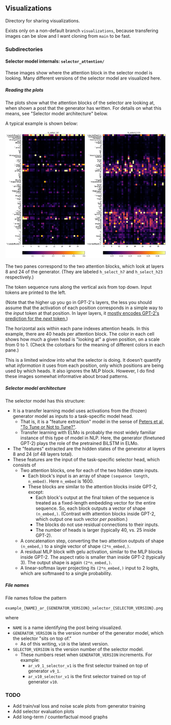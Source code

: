 ## Visualizations

Directory for sharing visualizations.

Exists only on a non-default branch `visualizations`, because transfering images can be slow and I want cloning from `main` to be fast.

### Subdirectories

#### Selector model internals: `selector_attention/`

These images show where the attention block in the selector model is looking.  Many different versions of the selector model are visualized here.

##### Reading the plots

The plots show what the attention blocks of the selector are looking at, when shown a post that the generator has written.  For details on what this means, see "Selector model architecture" below.

A typical example is shown below:

![example_symphony_ar_v10_selector_v4](selector_attention/example_symphony_ar_v10_selector_v4.png)

The two panes correspond to the two attention blocks, which look at layers 8 and 24 of the generator.  (They are labeled `h_select_h7` and `h_select_h23` respectively.)

The token sequence runs along the vertical axis from top down.  Input tokens are printed to the left.

(Note that the higher up you go in GPT-2's layers, the less you should assume that the activation of each position corresponds in a simple way to the _input_ token at that position.  In layer layers, it [mostly encodes GPT-2's prediction for the _next_ token.](https://www.lesswrong.com/posts/AcKRB8wDpdaN6v6ru/interpreting-gpt-the-logit-lens))

The horizontal axis within each pane indexes attention heads.  In this example, there are 40 heads per attention block.  The color in each cell shows how much a given head is "looking at" a given position, on a scale from 0 to 1.  (Check the colorbars for the meaning of different colors in each pane.)

This is a limited window into what the selector is doing.  It doesn't quantify what *information* it uses from each position, only which positions are being used by which heads.  It also ignores the MLP block.  However, I do find these images somewhat informative about broad patterns.

##### Selector model architecture

The selector model has this structure:

- It is a transfer learning model uses activations from the (frozen) generator model as inputs to a task-specific model head.
  - That is, it is a "feature extraction" model in the sense of [Peters et al, "To Tune or Not to Tune?"](https://arxiv.org/pdf/1903.05987.pdf).
  - Transfer learning with ELMo is probably the most widely familiar instance of this type of model in NLP.  Here, the generator (finetuned GPT-2) plays the role of the pretrained BiLSTM in ELMo.
- The "features" extracted are the hidden states of the generator at layers 8 and 24 (of 48 layers total).
- These features are the input of the task-specific selector head, which consists of
  - Two attention blocks, one for each of the two hidden state inputs.
    - Each block's input is an array of shape `(sequence length, n_embed)`.  Here `n_embed` is 1600.
    - These blocks are similar to the attention blocks inside GPT-2, except:
      - Each block's output at the final token of the sequence is treated as a fixed-length embedding vector for the entire sequence.  So, each block outputs a vector of shape `(n_embed,)`.  (Contrast with attention blocks inside GPT-2, which output one such vector _per position_.)
      - The blocks do not use residual connections to their inputs.
      - The number of heads is larger (typically 40, vs. 25 inside GPT-2).
  - A concatenation step, converting the two attention outputs of shape `(n_embed,)` to a single vector of shape `(2*n_embed,)`.
  - A residual MLP block with gelu activation, similar to the MLP blocks inside GPT-2.  The aspect ratio is smaller than inside GPT-2 (typically 3).  The output shape is again `(2*n_embed,)`.
  - A linear-softmax layer projecting its `(2*n_embed,)` input to 2 logits, which are softmaxed to a single probability.



##### File names

File names follow the pattern

`example_{NAME}_ar_{GENERATOR_VERSION}_selector_{SELECTOR_VERSION}.png`

where

- `NAME` is a name identifying the post being visualized.
- `GENERATOR_VERSION` is the version number of the generator model, which the selector "sits on top of."
  - As of this writing, `v10` is the latest version.
- `SELECTOR_VERSION` is the version number of the selector model.
  - These numbers reset when `GENERATOR_VERSION` increments.   For example:
    - `ar_v9_1_selector_v1` is the first selector trained on top of generator `v9_1`.  
    - `ar_v10_selector_v1` is the first selector trained on top of generator `v10`.  

### TODO

- Add train/val loss and noise scale plots from generator training
- Add selector evaluation plots
- Add long-term / counterfactual mood graphs
